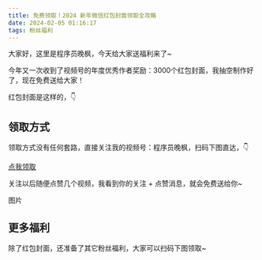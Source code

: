 ```yaml
---
title: 免费领取！2024 新年微信红包封面领取全攻略
date: 2024-02-05 01:16:17
tags: 粉丝福利
---
```


大家好，这里是程序员晚枫，今天给大家送福利来了~

今年又一次收到了视频号的年度优秀作者奖励：3000个红包封面，我抽空制作好了，现在免费送给大家！

红包封面是这样的，👇



## 领取方式

领取方式没有任何套路，直接关注我的视频号：程序员晚枫，扫码下图直达，👇

[点我领取](https://mp.weixin.qq.com/s/wvFOlicJyN2PO7uBTH2Dmg)

关注以后随便点赞几个视频，我看到你的关注 + 点赞消息，就会免费送给你~

图片

## 更多福利

除了红包封面，还准备了其它粉丝福利，大家可以扫码下图领取~


